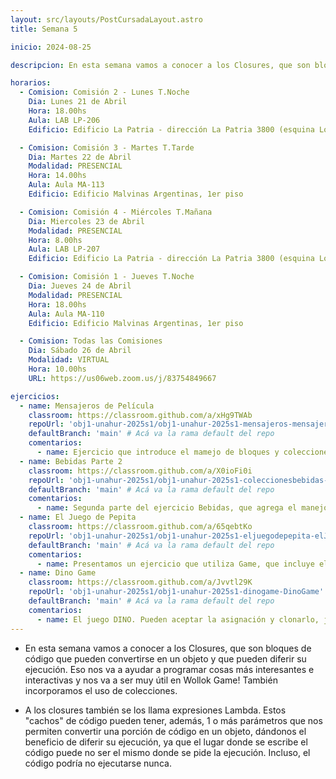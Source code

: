 ```yaml
---
layout: src/layouts/PostCursadaLayout.astro
title: Semana 5

inicio: 2024-08-25

descripcion: En esta semana vamos a conocer a los Closures, que son bloques de código que pueden convertirse en un objeto y que pueden diferir su ejecución. Eso nos va a ayudar a programar cosas más interesantes e interactivas y nos va a ser muy útil en Wollok Game! También incorporamos el uso de colecciones.

horarios:
  - Comision: Comisión 2 - Lunes T.Noche
    Dia: Lunes 21 de Abril
    Hora: 18.00hs
    Aula: LAB LP-206
    Edificio: Edificio La Patria - dirección La Patria 3800 (esquina Los Toldos)

  - Comision: Comisión 3 - Martes T.Tarde
    Dia: Martes 22 de Abril
    Modalidad: PRESENCIAL
    Hora: 14.00hs
    Aula: Aula MA-113
    Edificio: Edificio Malvinas Argentinas, 1er piso

  - Comision: Comisión 4 - Miércoles T.Mañana
    Dia: Miercoles 23 de Abril
    Modalidad: PRESENCIAL
    Hora: 8.00hs
    Aula: LAB LP-207
    Edificio: Edificio La Patria - dirección La Patria 3800 (esquina Los Toldos)

  - Comision: Comisión 1 - Jueves T.Noche
    Dia: Jueves 24 de Abril
    Modalidad: PRESENCIAL
    Hora: 18.00hs
    Aula: Aula MA-110
    Edificio: Edificio Malvinas Argentinas, 1er piso

  - Comision: Todas las Comisiones
    Dia: Sábado 26 de Abril
    Modalidad: VIRTUAL
    Hora: 10.00hs
    URL: https://us06web.zoom.us/j/83754849667

ejercicios:
  - name: Mensajeros de Película
    classroom: https://classroom.github.com/a/xHg9TWAb
    repoUrl: 'obj1-unahur-2025s1/obj1-unahur-2025s1-mensajeros-mensajeros' # Acá va la URL del repo sin el "https://github.com/"
    defaultBranch: 'main' # Acá va la rama default del repo
    comentarios:
      - name: Ejercicio que introduce el mamejo de bloques y colecciones.
  - name: Bebidas Parte 2
    classroom: https://classroom.github.com/a/X0ioFi0i
    repoUrl: 'obj1-unahur-2025s1/obj1-unahur-2025s1-coleccionesbebidas-coleccionesBebidas' # Acá va la URL del repo sin el "https://github.com/"
    defaultBranch: 'main' # Acá va la rama default del repo
    comentarios:
      - name: Segunda parte del ejercicio Bebidas, que agrega el manejo de bloques y colecciones.
  - name: El Juego de Pepita
    classroom: https://classroom.github.com/a/65qebtKo
    repoUrl: 'obj1-unahur-2025s1/obj1-unahur-2025s1-eljuegodepepita-elJuegoDePepita' # Acá va la URL del repo sin el "https://github.com/"
    defaultBranch: 'main' # Acá va la rama default del repo
    comentarios:
      - name: Presentamos un ejercicio que utiliza Game, que incluye el uso de closures.
  - name: Dino Game
    classroom: https://classroom.github.com/a/Jvvtl29K
    repoUrl: 'obj1-unahur-2025s1/obj1-unahur-2025s1-dinogame-DinoGame' # Acá va la URL del repo sin el "https://github.com/"
    defaultBranch: 'main' # Acá va la rama default del repo
    comentarios:
      - name: El juego DINO. Pueden aceptar la asignación y clonarlo, jugar con el código, y programar las propuestas de trabajo!
---
```


- En esta semana vamos a conocer a los Closures, que son bloques de código que pueden convertirse en un objeto y que pueden diferir su ejecución. Eso nos va a ayudar a programar cosas más interesantes e interactivas y nos va a ser muy útil en Wollok Game! También incorporamos el uso de colecciones.

- A los closures también se los llama expresiones Lambda. Estos "cachos" de código pueden tener, además, 1 o más parámetros que nos permiten convertir una porción de código en un objeto, dándonos el beneficio de diferir su ejecución, ya que el lugar donde se escribe el código puede no ser el mismo donde se pide la ejecución. Incluso, el código podría no ejecutarse nunca.
